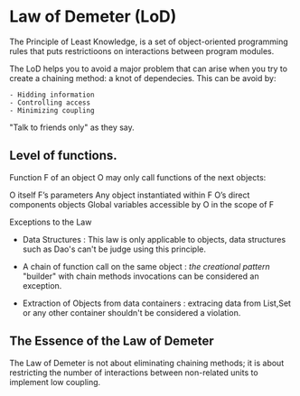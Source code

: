 # Law of Demeter (LoD)

The Principle of Least Knowledge, is a set of object-oriented programming rules that puts restrictioons on interactions between program modules.


The LoD helps you to avoid a major problem that can arise when you try to create a chaining method: a knot of dependecies. This can be avoid by:

    - Hidding information
    - Controlling access
    - Minimizing coupling

"Talk to friends only" as they say.

## Level of functions.


Function F of an object O may only call functions of the next objects:

O itself
F’s parameters
Any object instantiated within F
O’s direct components objects
Global variables accessible by O in the scope of F


Exceptions to the Law

- Data Structures : This law is only applicable to objects, data structures such as Dao's can't be judge using this principle.

- A chain of function call on the same object : _the creational pattern_ "builder" with chain methods invocations can be considered an exception.
- Extraction of Objects from data containers : extracing data from List,Set or any other container shouldn't be considered a violation.



## The Essence of the Law of Demeter

The Law of Demeter is not about eliminating chaining methods; it is about restricting the number of interactions between non-related units to implement low coupling.